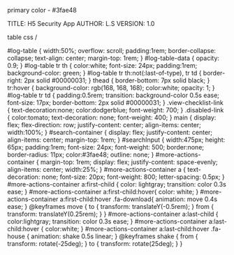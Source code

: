 primary color - #3fae48

TITLE:  H5 Security App 
AUTHOR: L.S
VERSION: 1.0


table css /

#log-table {
    width:50%;
    overflow: scroll;
    padding:1rem;
    border-collapse: collapse;
    text-align: center;
    margin-top: 1rem;
}
#log-table-data {
    opacity: 0.9;
}
#log-table tr th {
    color:white;
    font-size: 24px;
    padding:1rem;
    background-color: green;
}
#log-table tr th:not(:last-of-type), tr td {
    border-right: 2px solid #00000031;
}
thead {
    border-bottom: 7px solid black;
}
tr:hover {
    background-color: rgb(168, 168, 168);
    color:white;
    opacity: 1;
}
#log-table tr td {
    padding:0.5rem;
    transition: background-color 0.5s ease;
    font-size: 17px;
    border-bottom: 2px solid #00000031;
}
.view-checklist-link {
    text-decoration:none;
    color:dodgerblue;
    font-weight: 700;
}
.disabled-link {
    color:tomato;
    text-decoration: none;
    font-weight: 400;
}
main {
    display: flex;
    flex-direction: row;
    justify-content: center;
    align-items: center;
    width:100%;
}
#search-container {
    display: flex;
    justify-content: center;
    align-items: center;
    margin-top: 1rem;
}
#searchInput {
    width:475px;
    height: 65px;
    padding:1rem;
    font-size: 24px;
    font-weight: 500;
    border:none;
    border-radius: 11px;
    color:#3fae48;
    outline: none;
}
#more-actions-container {
    margin-top: 1rem;
    display: flex;
    justify-content: space-evenly;
    align-items: center;
    width:25%;
}
#more-actions-container a {
    text-decoration: none;
    font-size: 20px;
    font-weight: 800;
    letter-spacing: 0.5px;
}
#more-actions-container a:first-child {
    color: lightgray;
    transition: color 0.3s ease;
}
#more-actions-container a:first-child:hover{
    color: white;
}
#more-actions-container a:first-child:hover .fa-download{
    animation: move 0.4s ease;
}
@keyframes move {
    to {
        transform: translateY(-0.5rem);
    }
    from {
        transform: translateY(0.25rem);
    }
}
#more-actions-container a:last-child {
    color:lightgray;
    transition: color 0.3s ease;
}
#more-actions-container a:last-child:hover {
    color:white;
}
#more-actions-container a:last-child:hover .fa-house {
    animation: shake 0.5s linear;
}
@keyframes shake {
    from {
        transform: rotate(-25deg);
    }
    to {
        transform: rotate(25deg);
    }
}